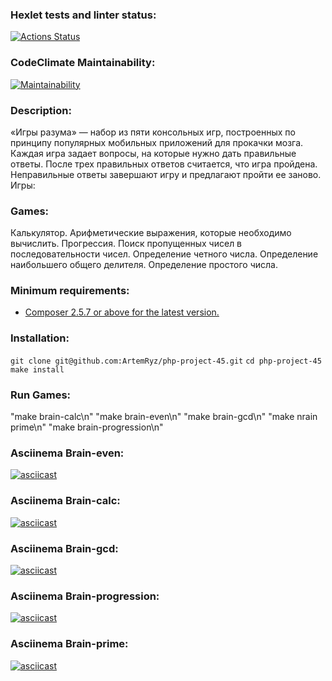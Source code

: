 ### Hexlet tests and linter status:
[![Actions Status](https://github.com/ArtemRyz/php-project-45/workflows/hexlet-check/badge.svg)](https://github.com/ArtemRyz/php-project-45/actions)

### CodeClimate Maintainability:
[![Maintainability](https://api.codeclimate.com/v1/badges/c2475677e93987622c69/maintainability)](https://codeclimate.com/github/ArtemRyz/php-project-45/maintainability)

### Description:

«Игры разума» — набор из пяти консольных игр, построенных по принципу популярных мобильных приложений для прокачки мозга. Каждая игра задает вопросы, на которые нужно дать правильные ответы. После трех правильных ответов считается, что игра пройдена. Неправильные ответы завершают игру и предлагают пройти ее заново. Игры:

### Games:

Калькулятор. Арифметические выражения, которые необходимо вычислить.
Прогрессия. Поиск пропущенных чисел в последовательности чисел.
Определение четного числа.
Определение наибольшего общего делителя.
Определение простого числа.

### Minimum requirements:

* [Composer 2.5.7 or above for the latest version.](https://getcomposer.org)

### Installation:

`git clone git@github.com:ArtemRyz/php-project-45.git`
`cd php-project-45`
`make install`

### Run Games:

"make brain-calc\n"
"make brain-even\n"
"make brain-gcd\n"
"make nrain prime\n"
"make brain-progression\n"

### Asciinema Brain-even:
[![asciicast](https://asciinema.org/a/SGxAxUovieEd5VTGzvB5eoAg9.svg)](https://asciinema.org/a/SGxAxUovieEd5VTGzvB5eoAg9)

### Asciinema Brain-calc:
[![asciicast](https://asciinema.org/a/sNjZVCgcVBu2ZsP1UC5JtVLW8.svg)](https://asciinema.org/a/sNjZVCgcVBu2ZsP1UC5JtVLW8)

### Asciinema Brain-gcd:
[![asciicast](https://asciinema.org/a/9rXHDsQwtOoko6ptA4dWet58x.svg)](https://asciinema.org/a/9rXHDsQwtOoko6ptA4dWet58x)

### Asciinema Brain-progression:
[![asciicast](https://asciinema.org/a/FeSOGnciFPQl9IVbEeICM0h8o.svg)](https://asciinema.org/a/FeSOGnciFPQl9IVbEeICM0h8o)

### Asciinema Brain-prime:
[![asciicast](https://asciinema.org/a/1tGXah6zoCBlAbP7sZcrCwqxY.svg)](https://asciinema.org/a/1tGXah6zoCBlAbP7sZcrCwqxY)